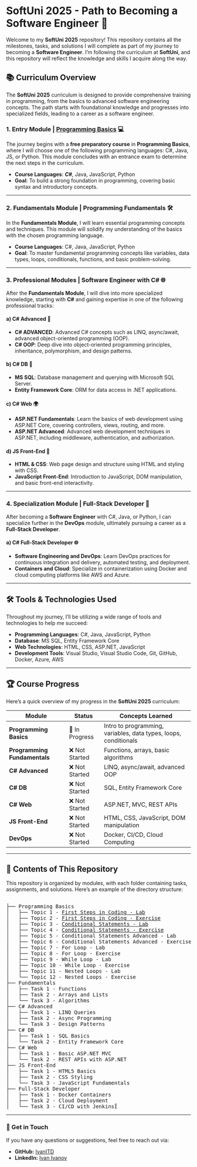 # SoftUni 2025 - Path to Becoming a Software Engineer 🚀

Welcome to my **SoftUni 2025** repository! This repository contains all the milestones, tasks, and solutions I will complete as part of my journey to becoming a **Software Engineer**. I’m following the curriculum at **SoftUni**, and this repository will reflect the knowledge and skills I acquire along the way.

## 📚 Curriculum Overview

The **SoftUni 2025** curriculum is designed to provide comprehensive training in programming, from the basics to advanced software engineering concepts. The path starts with foundational knowledge and progresses into specialized fields, leading to a career as a software engineer.

### 1. Entry Module | <a href="https://softuni.bg/trainings/4880/programming-basics-with-csharp-january-2025" class="button">**Programming Basics**</a> 💻

The journey begins with a **free preparatory course** in **Programming Basics**, where I will choose one of the following programming languages: C#, Java, JS, or Python. This module concludes with an entrance exam to determine the next steps in the curriculum.

- **Course Languages**: <b><i>C#</b></i>, Java, JavaScript, Python
- **Goal**: To build a strong foundation in programming, covering basic syntax and introductory concepts.

---

### 2. Fundamentals Module | **Programming Fundamentals** 🛠️

In the **Fundamentals Module**, I will learn essential programming concepts and techniques. This module will solidify my understanding of the basics with the chosen programming language.

- **Course Languages**: C#, Java, JavaScript, Python
- **Goal**: To master fundamental programming concepts like variables, data types, loops, conditionals, functions, and basic problem-solving.

---

### 3. Professional Modules | **Software Engineer with C#** 🌐

After the **Fundamentals Module**, I will dive into more specialized knowledge, starting with **C#** and gaining expertise in one of the following professional tracks:

#### a) **C# Advanced** 🚀
- **C# ADVANCED**: Advanced C# concepts such as LINQ, async/await, advanced object-oriented programming (OOP).
- **C# OOP**: Deep dive into object-oriented programming principles, inheritance, polymorphism, and design patterns.

#### b) **C# DB** 💾
- **MS SQL**: Database management and querying with Microsoft SQL Server.
- **Entity Framework Core**: ORM for data access in .NET applications.

#### c) **C# Web** 🌍
- **ASP.NET Fundamentals**: Learn the basics of web development using ASP.NET Core, covering controllers, views, routing, and more.
- **ASP.NET Advanced**: Advanced web development techniques in ASP.NET, including middleware, authentication, and authorization.

#### d) **JS Front-End** 📱
- **HTML & CSS**: Web page design and structure using HTML and styling with CSS.
- **JavaScript Front-End**: Introduction to JavaScript, DOM manipulation, and basic front-end interactivity.

---

### 4. Specialization Module | **Full-Stack Developer** 🔧

After becoming a **Software Engineer** with C#, Java, or Python, I can specialize further in the **DevOps** module, ultimately pursuing a career as a **Full-Stack Developer**. 

#### a) **C# Full-Stack Developer** 🌐
- **Software Engineering and DevOps**: Learn DevOps practices for continuous integration and delivery, automated testing, and deployment.
- **Containers and Cloud**: Specialize in containerization using Docker and cloud computing platforms like AWS and Azure.

---

## 🛠️ Tools & Technologies Used

Throughout my journey, I’ll be utilizing a wide range of tools and technologies to help me succeed:

- **Programming Languages**: C#, Java, JavaScript, Python
- **Database**: MS SQL, Entity Framework Core
- **Web Technologies**: HTML, CSS, ASP.NET, JavaScript
- **Development Tools**: Visual Studio, Visual Studio Code, Git, GitHub, Docker, Azure, AWS

---

## 🏆 Course Progress

Here’s a quick overview of my progress in the **SoftUni 2025** curriculum:

| Module                         | Status       | Concepts Learned                               |
| ------------------------------ | ------------ | ---------------------------------------------- |
| **Programming Basics**          | 🚧 In Progress | Intro to programming, variables, data types, loops, conditionals |
| **Programming Fundamentals**    | ❌ Not Started | Functions, arrays, basic algorithms            |
| **C# Advanced**                 | ❌ Not Started | LINQ, async/await, advanced OOP                |
| **C# DB**                       | ❌ Not Started | SQL, Entity Framework Core                     |
| **C# Web**                      | ❌ Not Started | ASP.NET, MVC, REST APIs                        |
| **JS Front-End**                | ❌ Not Started | HTML, CSS, JavaScript, DOM manipulation        |
| **DevOps**                      | ❌ Not Started | Docker, CI/CD, Cloud Computing                 |

---

## 📜 Contents of This Repository

This repository is organized by modules, with each folder containing tasks, assignments, and solutions. Here’s an example of the directory structure:
<pre>	
├── Programming Basics
│   ├── Topic 1 - <a href="https://github.com/IvanITD/SoftUni-2025/tree/main/Programming%20Basics%20with%20C%23/1.%20First%20Steps%20In%20Coding%20-%20Lab" class="button">First Steps in Coding - Lab</a>
│   ├── Topic 2 - <a href="https://github.com/IvanITD/SoftUni-2025/tree/main/Programming%20Basics%20with%20C%23/2.%20First%20Steps%20In%20Coding%20-%20Exercise" class="button">First Steps in Coding - Exercise</a>
│   ├── Topic 3 - <a href="https://github.com/IvanITD/SoftUni-2025/tree/main/Programming%20Basics%20with%20C%23/3.%20Conditional%20Statements%20-%20Lab" class="button">Conditional Statements - Lab</a>
│   ├── Topic 4 - <a href="https://github.com/IvanITD/SoftUni-2025/tree/main/Programming%20Basics%20with%20C%23/4.%20Conditional%20Statements%20-%20Exercise" class="button">Conditional Statements - Exercise</a>
│   ├── Topic 5 - Conditional Statements Advanced - Lab
│   ├── Topic 6 - Conditional Statements Advanced - Exercise
│   ├── Topic 7 - For Loop - Lab
│   ├── Topic 8 - For Loop - Exercise
│   ├── Topic 9 - While Loop - Lab
│   ├── Topic 10 - While Loop - Exercise
│   ├── Topic 11 - Nested Loops - Lab
│   └── Topic 12 - Nested Loops - Exercise
├── Fundamentals
│   ├── Task 1 - Functions
│   ├── Task 2 - Arrays and Lists
│   └── Task 3 - Algorithms
├── C# Advanced
│   ├── Task 1 - LINQ Queries
│   ├── Task 2 - Async Programming
│   └── Task 3 - Design Patterns
├── C# DB
│   ├── Task 1 - SQL Basics
│   └── Task 2 - Entity Framework Core
├── C# Web
│   ├── Task 1 - Basic ASP.NET MVC
│   └── Task 2 - REST APIs with ASP.NET
├── JS Front-End
│   ├── Task 1 - HTML5 Basics
│   ├── Task 2 - CSS Styling
│   └── Task 3 - JavaScript Fundamentals
├── Full-Stack Developer
│   ├── Task 1 - Docker Containers
│   ├── Task 2 - Cloud Deployment
│   └── Task 3 - CI/CD with JenkinsÎ
</pre>
<hr>
<h3>🌟 Get in Touch</h3>
<p>If you have any questions or suggestions, feel free to reach out via:</p>
<ul>
	<li><b>GitHub:</b> <a href="https://github.com/IvanITD" class="button">IvanITD</a></li>
	<li><b>LinkedIn:</b> <a href="https://www.linkedin.com/in/ivanivanovofficial/" class="button">Ivan Ivanov</a></li>
</ul>
